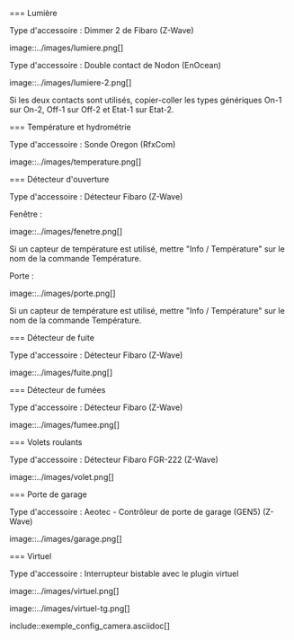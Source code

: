 === Lumière

Type d'accessoire : Dimmer 2 de Fibaro (Z-Wave)

image::../images/lumiere.png[]

Type d'accessoire : Double contact de Nodon (EnOcean)

image::../images/lumiere-2.png[]

Si les deux contacts sont utilisés, copier-coller les types génériques On-1 sur On-2, Off-1 sur Off-2 et Etat-1 sur Etat-2.

=== Température et hydrométrie

Type d'accessoire : Sonde Oregon (RfxCom)

image::../images/temperature.png[]


=== Détecteur d'ouverture

Type d'accessoire : Détecteur Fibaro (Z-Wave)

Fenêtre : 

image::../images/fenetre.png[]

Si un capteur de température est utilisé, mettre "Info / Température" sur le nom de la commande Température.

Porte : 

image::../images/porte.png[]

Si un capteur de température est utilisé, mettre "Info / Température" sur le nom de la commande Température.

=== Détecteur de fuite

Type d'accessoire : Détecteur Fibaro (Z-Wave)

image::../images/fuite.png[]

=== Détecteur de fumées

Type d'accessoire : Détecteur Fibaro (Z-Wave)

image::../images/fumee.png[]

=== Volets roulants 

Type d'accessoire : Détecteur Fibaro FGR-222 (Z-Wave)

image::../images/volet.png[]

=== Porte de garage

Type d'accessoire : Aeotec - Contrôleur de porte de garage (GEN5) (Z-Wave)

image::../images/garage.png[]

=== Virtuel

Type d'accessoire : Interrupteur bistable avec le plugin virtuel

image::../images/virtuel.png[]

image::../images/virtuel-tg.png[]

include::exemple_config_camera.asciidoc[]
